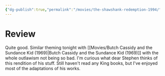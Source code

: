 ```yaml
---
{"dg-publish":true,"permalink":"/movies/the-shawshank-redemption-1994/","created":"2024-01-04","updated":"2024-06-17"}
---
```



# Review

Quite good. Similar theming tonight with [[Movies/Butch Cassidy and the Sundance Kid (1969)\|Butch Cassidy and the Sundance Kid (1969)]] with the whole outlawism not being so bad. I'm curious what dear Stephen thinks of this rendition of his stuff. Still haven't read any King books, but I've enjoyed most of the adaptations of his works.
